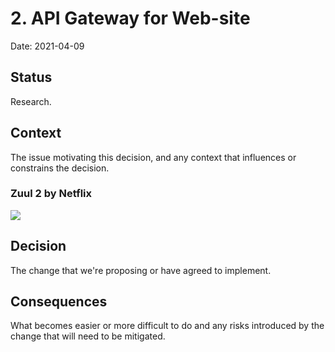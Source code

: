 # 2. API Gateway for Web-site

Date: 2021-04-09

## Status

Research.

## Context

The issue motivating this decision, and any context that influences or constrains the decision.

### Zuul 2 by Netflix

![](https://camo.githubusercontent.com/de3d5630968fb4eb138130c12d99d16ba489be0fc2f8cad4c2b4ccebec28934d/68747470733a2f2f692e696d6775722e636f6d2f6b5453543948562e706e67)

## Decision

The change that we're proposing or have agreed to implement.

## Consequences

What becomes easier or more difficult to do and any risks introduced by the change that will need to be mitigated.
